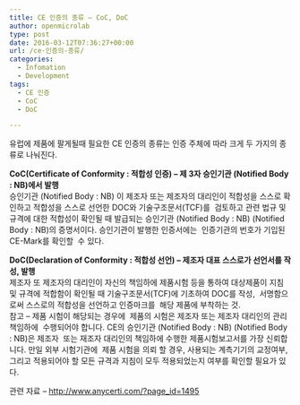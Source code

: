 ```yaml
---
title: CE 인증의 종류 – CoC, DoC
author: openmicrolab
type: post
date: 2016-03-12T07:36:27+00:00
url: /ce-인증의-종류/
categories:
  - Infomation
  - Development
tags:
  - CE 인증
  - CoC
  - DoC

---
```

유럽에 제품에 팔게될때 필요한 CE 인증의 종류는 인증 주체에 따라 크게 두 가지의 종류로 나눠진다.

**CoC(Certificate of Conformity : 적합성 인증) &#8211; 제 3자 승인기관 (Notified Body : NB)에서 발행**  
승인기관 (Notified Body : NB) 이 제조자 또는 제조자의 대리인이 적합성을 스스로 확인하고 적합성을 스스로 선언한 DOC와 기술구조문서(TCF)를  검토하고 관련 법규 및 규격에 대한 적합성이 확인될 때 발급되는 승인기관 (Notified Body : NB) (Notified Body : NB)의 증명서이다. 승인기관이 발행한 인증서에는  인증기관의 번호가 기입된 CE-Mark를 확인할  수 있다.

**DoC(Declaration of Conformity : 적합성 선언) &#8211; 제조자 대표 스스로가 선언서를 작성, 발행**  
제조자 또 제조자의 대리인이 자신의 책임하에 제품시험 등을 통하여 대상제품이 지침 및 규격에 적합함이 확인될 때 기술구조문서(TCF)에 기초하여 DOC를 작성,  서명함으로써 스스로의 적합성을 선언하고 인증마크를  해당 제품에 부착하는 것.  
참고 &#8211; 제품 시험이 해당되는 경우에  제품의 시험은 제조자 또는 제조자 대리인의 관리책임하에  수행되어야 합니다. CE의 승인기관 (Notified Body : NB) (Notified Body : NB)은 제조자  또는 재조자 대리인의 책임하에 수행한 제품시험보고서를 가장 신뢰합니다. 만일 외부 시험기관에  제품 시험을 의뢰 할 경우, 사용되는 계측기기의 교정여부, 그리고 적용되어야 할 모든 규격과 지침이 모두 적용되었는지 여부를 확인할 필요가 있다.

관련 자료 &#8211; <a href="http://www.anycerti.com/?page_id=1495" target="_blank">http://www.anycerti.com/?page_id=1495</a>